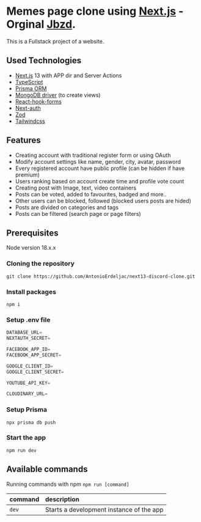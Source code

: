 # Memes page clone using [Next.js](https://nextjs.org/) - Orginal [Jbzd](https://jbzd.com.pl/).
This is a Fullstack project of a website.

## Used Technologies
- [Next.js](https://nextjs.org/) 13 with APP dir and Server Actions
- [TypeScript](https://typescript.org/)
- [Prisma ORM](https://www.prisma.io/)
- [MongoDB driver](https://www.mongodb.com/docs/drivers/node/current/) (to create views)
- [React-hook-forms](https://react-hook-form.com/)
- [Next-auth](https://next-auth.js.org/)
- [Zod](https://zod.dev/)
- [Tailwindcss](https://tailwindcss.com/)

## Features
- Creating account with traditional register form or using OAuth
- Modify account settings like name, gender, city, avatar, password
- Every registered account have public profile (can be hidden if have premium)
- Users ranking based on account create time and profile vote count
- Creating post with Image, text, video containers
- Posts can be voted, added to favourites, badged and more..
- Other users can be blocked, followed (blocked users posts are hided)
- Posts are divided on categories and tags
- Posts can be filtered (search page or page filters)

## Prerequisites
Node version 18.x.x

### Cloning the repository

```shell
git clone https://github.com/AntonioErdeljac/next13-discord-clone.git
```

### Install packages

```shell
npm i
```

### Setup .env file


```js
DATABASE_URL=
NEXTAUTH_SECRET=

FACEBOOK_APP_ID=
FACEBOOK_APP_SECRET=

GOOGLE_CLIENT_ID=
GOOGLE_CLIENT_SECRET=

YOUTUBE_API_KEY=

CLOUDINARY_URL=
```

### Setup Prisma

```shell
npx prisma db push

```

### Start the app

```shell
npm run dev
```

## Available commands

Running commands with npm `npm run [command]`

| command         | description                              |
| :-------------- | :--------------------------------------- |
| `dev`           | Starts a development instance of the app |
